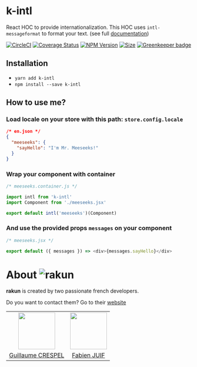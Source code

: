 # k-intl

React HOC to provide internationalization.
This HOC uses `intl-messageformat` to format your text. (see full [documentation](https://github.com/yahoo/intl-messageformat))

[![CircleCI](https://circleci.com/gh/alakarteio/k-intl.svg?style=shield)](https://circleci.com/gh/alakarteio/k-intl) [![Coverage Status](https://coveralls.io/repos/github/alakarteio/k-intl/badge.svg?branch=master)](https://coveralls.io/github/alakarteio/k-intl?branch=master) [![NPM Version](https://badge.fury.io/js/k-intl.svg)](https://www.npmjs.com/package/k-intl)
[![Size](http://img.badgesize.io/alakarteio/k-intl/master/index.js.svg)]() [![Greenkeeper badge](https://badges.greenkeeper.io/alakarteio/k-intl.svg)](https://greenkeeper.io/)

## Installation
 - `yarn add k-intl`
 - `npm install --save k-intl`

## How to use me?

### Load locale on your store with this path: `store.config.locale`
```json
/* en.json */
{
  "meeseeks": {
    "sayHello": "I'm Mr. Meeseeks!"
  }
}
```

### Wrap your component with container
```js
/* meeseeks.container.js */

import intl from 'k-intl'
import Component from './meeseeks.jsx'

export default intl('meeseeks')(Component)
```

### And use the provided props `messages` on your component
```js
/* meeseeks.jsx */

export default ({ messages }) => <div>{messages.sayHello}</div>
```

# About ![rakun](https://rakun.team/assets/img/logo.markdown.png)
**rakun** is created by two passionate french developers.

Do you want to contact them? Go to their [website](https://rakun.team)

<table border="0">
 <tr>
  <td align="center"><img src="https://avatars1.githubusercontent.com/u/26094222?s=460&v=4" width="100" /></td>
  <td align="center"><img src="https://avatars1.githubusercontent.com/u/17828231?s=460&v=4" width="100" /></td>
 </tr>
 <tr>
  <td align="center"><a href="https://github.com/guillaumecrespel">Guillaume CRESPEL</a></td>
  <td align="center"><a href="https://github.com/fabienjuif">Fabien JUIF</a></td>
</table>

